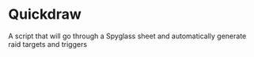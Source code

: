 # Quickdraw
A script that will go through a Spyglass sheet and automatically generate raid targets and triggers 
